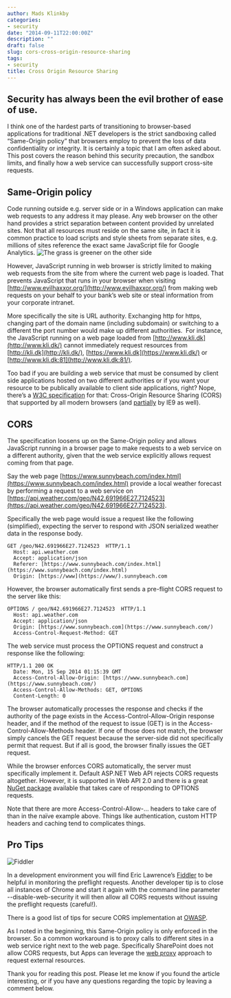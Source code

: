 ```yaml
---
author: Mads Klinkby
categories:
- security
date: "2014-09-11T22:00:00Z"
description: ""
draft: false
slug: cors-cross-origin-resource-sharing
tags:
- security
title: Cross Origin Resource Sharing
---
```



## Security has always been the evil brother of ease of use.



I think one of the hardest parts of transitioning to  browser-based applications for traditional .NET developers is the strict sandboxing  called “Same-Origin policy” that browsers employ to prevent the loss of data  confidentiality or integrity. It is certainly a topic that I am often asked about. This post covers the reason behind this security precaution,  the sandbox limits, and finally how a web service can successfully support cross-site  requests.

## Same-Origin policy

Code running outside e.g. server side or in a Windows  application can make web requests to any address it may please. Any web browser  on the other hand provides a strict separation between content provided by  unrelated sites. Not that all resources must reside on the same site, in fact it  is common practice to load scripts and style sheets from separate sites, e.g.  millions of sites reference the exact same JavaScript file for Google Analytics.  ![The grass is greener on the other side](/images/2014/grass-is-greener.jpg)  

However, JavaScript running in web browser is strictly limited  to making web requests from the site from where the current web page is loaded.  That prevents JavaScript that runs in your browser when visiting [http://www.evilhaxxor.org/](http://www.evilhaxxor.org/) from making  web requests on your behalf to your bank’s web site or steal information from your  corporate intranet.

More specifically the site is URL authority. Exchanging http  for https, changing part of the domain name (including subdomain) or switching  to a different the port number would make up different authorities.  For instance, the JavaScript running on a web  page loaded from [http://www.kli.dk](http://www.kli.dk/) cannot immediately  request resources from [http://kli.dk](http://kli.dk/), [https://www.kli.dk](https://www.kli.dk/) or [http://www.kli.dk:81](http://www.kli.dk:81/).  

Too bad if you are building a web service that must be  consumed by client side applications hosted on two different authorities or if  you want your resource to be publically available to client side applications,  right? Nope, there’s a [W3C specification](http://www.w3.org/TR/cors/)  for that: Cross-Origin Resource Sharing (CORS) that supported by all modern browsers  (and [partially](http://blogs.msdn.com/b/ieinternals/archive/2010/05/13/xdomainrequest-restrictions-limitations-and-workarounds.aspx)  by IE9 as well). 

## CORS

The specification loosens up on the Same-Origin policy and allows  JavaScript running in a browser page to make requests to a web service on a different  authority, given that the web service explicitly allows request coming from that  page. 

Say the web page [https://www.sunnybeach.com/index.html](https://www.sunnybeach.com/index.html)  provide a local weather forecast by performing a request to a web service on [https://api.weather.com/geo/N42.691966E27.7124523](https://api.weather.com/geo/N42.691966E27.7124523).

Specifically the web page would issue a request like the  following (simplified), expecting the server to respond with JSON serialized weather  data in the response body. 

```
GET /geo/N42.691966E27.7124523  HTTP/1.1  
  Host: api.weather.com  
  Accept: application/json  
  Referer: [https://www.sunnybeach.com/index.html](https://www.sunnybeach.com/index.html)  
  Origin: [https://www](https://www/).sunnybeach.com
```

However, the browser automatically first sends a pre-flight CORS  request to the server like this:


```
OPTIONS / geo/N42.691966E27.7124523  HTTP/1.1  
  Host: api.weather.com  
  Accept: application/json  
  Origin: [https://www.sunnybeach.com](https://www.sunnybeach.com/)  
  Access-Control-Request-Method: GET
```

The web service must process the OPTIONS request and construct  a response like the following:

```
HTTP/1.1 200 OK  
  Date: Mon, 15 Sep 2014 01:15:39 GMT  
  Access-Control-Allow-Origin: [https://www.sunnybeach.com](https://www.sunnybeach.com/)    
  Access-Control-Allow-Methods: GET, OPTIONS  
  Content-Length: 0
```

The browser automatically processes the response and checks  if the authority of the page exists in the Access-Control-Allow-Origin response  header, and if the method of the request to issue (GET) is in the Access-Control-Allow-Methods  header. If one of those does not match, the browser simply cancels the GET  request because the server-side did not specifically permit that request. But if all is good, the browser finally issues the GET request.

While the browser enforces CORS automatically, the server  must specifically implement it. Default ASP.NET Web API rejects CORS requests altogether.  However, it is supported in Web API 2.0 and there is a great [NuGet package](https://www.nuget.org/packages/Microsoft.AspNet.WebApi.Cors/)  available that takes care of responding to OPTIONS requests.

Note that there are more Access-Control-Allow-… headers to  take care of than in the naïve example above. Things like authentication, custom  HTTP headers and caching tend to complicates things.

## Pro Tips

  ![Fiddler](/images/2014/fiddler.jpg "Fiddler")  

In a development environment you will find Eric Lawrence’s [Fiddler](http://www.telerik.com/fiddler/) to be helpful in monitoring  the preflight requests. Another developer tip is to close all instances of  Chrome and start it again with the command line parameter --disable-web-security  it will then allow all CORS requests without issuing the preflight requests  (careful!).

There is a good list of tips for secure CORS implementation at [OWASP](https://www.owasp.org/index.php/HTML5_Security_Cheat_Sheet#Cross_Origin_Resource_Sharing).

As I noted in the beginning, this Same-Origin policy is only enforced in the browser. So a common workaround is to proxy calls to different sites in a web service right next to the web page. Specifically SharePoint does not allow CORS requests, but Apps can leverage the [web proxy](http://msdn.microsoft.com/en-us/library/office/microsoft.sharepoint.client.webproxy(v=office.15).aspx) approach to request external resources.

Thank you for reading this post. Please let me know if you found the article interesting, or if you have any questions regarding the topic by leaving a comment below.

